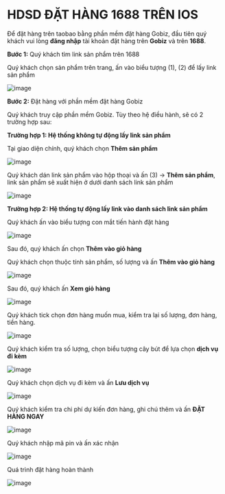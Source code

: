 # HDSD ĐẶT HÀNG 1688 TRÊN IOS
Để đặt hàng trên taobao bằng phần mềm đặt hàng Gobiz, đầu tiên quý khách vui lòng **đăng nhập** tài khoản đặt hàng trên **Gobiz** và trên **1688**.

**Bước 1:** Quý khách tìm link sản phẩm trên 1688

Quý khách chọn sản phẩm trên trang, ấn vào biểu tượng  (1), (2) để lấy link sản phẩm

![image](https://user-images.githubusercontent.com/109578103/202613045-c99f7a84-c361-4f0b-84a7-308b04b6017c.png)


**Bước 2:** Đặt hàng với phần mềm đặt hàng Gobiz

Quý khách truy cập phần mềm Gobiz. Tùy theo hệ điều hành, sẽ có 2 trường hợp sau:

**Trường hợp 1: Hệ thống không tự động lấy link sản phẩm**

Tại giao diện chính, quý khách chọn **Thêm sản phẩm**

![image](https://user-images.githubusercontent.com/109578103/202613106-457a4bc3-9415-4d46-964d-6ed8356a948f.png)


Quý khách dán link sản phẩm vào hộp thoại và ấn (3) -> **Thêm sản phẩm**, link sản phẩm sẽ xuất hiện ở dưới danh sách link sản phẩm

![image](https://user-images.githubusercontent.com/109578103/202613131-e7e0567a-a476-4a76-bb1b-753fc6733a89.png)


**Trường hợp 2: Hệ thống tự động lấy link vào danh sách link sản phẩm**

Quý khách ấn vào biểu tượng con mắt tiến hành đặt hàng

![image](https://user-images.githubusercontent.com/109578103/202613153-d49f1030-81d8-45f9-a1a4-7646797167f1.png)

Sau đó, quý khách ấn chọn **Thêm vào giỏ hàng**

Quý khách chọn thuộc tính sản phẩm, số lượng và ấn **Thêm vào giỏ hàng**

![image](https://user-images.githubusercontent.com/109578103/202613179-5997d5a8-25fa-48f5-969e-a18a7f5e1207.png)

Sau đó, quý khách ấn **Xem giỏ hàng**

![image](https://user-images.githubusercontent.com/109578103/202613203-5442d1b1-d23c-4994-b134-3e7407c6a6af.png)

Quý khách tick chọn đơn hàng muốn mua, kiểm tra lại số lượng, đơn hàng, tiền hàng.

![image](https://user-images.githubusercontent.com/109578103/202613241-a3dba770-ea8c-450e-b0fa-1598e875d453.png)

Quý khách kiểm tra số lượng, chọn biểu tượng cây bút để lựa chọn **dịch vụ đi kèm**

![image](https://user-images.githubusercontent.com/109578103/202613269-ebc2ee2a-f056-4c20-9cba-d4a6e1e82730.png)

Quý khách chọn dịch vụ đi kèm và ấn **Lưu dịch vụ**
 
![image](https://user-images.githubusercontent.com/109578103/202613315-6b78171d-d0b5-4649-bcab-169570edd6fa.png)

Quý khách kiểm tra chi phí dự kiến đơn hàng, ghi chú thêm và ấn **ĐẶT HÀNG NGAY**

![image](https://user-images.githubusercontent.com/109578103/202613364-49046aa9-1794-41c0-b5bc-bce22237ee00.png)

Quý khách nhập mã pin và ấn xác nhận

![image](https://user-images.githubusercontent.com/109578103/202613380-44a17c3f-8fdd-4f45-b4b9-5c8f2fc26da9.png)

Quá trình đặt hàng hoàn thành
 
![image](https://user-images.githubusercontent.com/109578103/202613400-034e5567-e9ca-49e7-9817-6dd131906f4f.png)
                                                                                                                               

